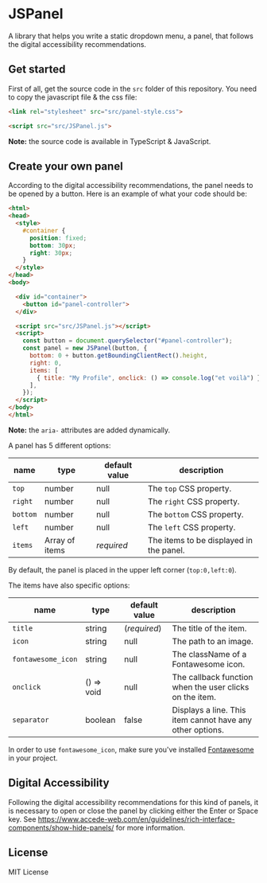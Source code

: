 # JSPanel

A library that helps you write a static dropdown menu, a panel, that follows the digital accessibility recommendations.

## Get started

First of all, get the source code in the `src` folder of this repository. You need to copy the javascript file & the css file:

```html
<link rel="stylesheet" src="src/panel-style.css">
```

```html
<script src="src/JSPanel.js">
```

**Note:** the source code is available in TypeScript & JavaScript.

## Create your own panel

According to the digital accessibility recommendations, the panel needs to be opened by a button. Here is an example of what your code should be:

```html
<html>
<head>
  <style>
    #container {
      position: fixed;
      bottom: 30px;
      right: 30px;
    }
  </style>
</head>
<body>

  <div id="container">
    <button id="panel-controller">
  </div>

  <script src="src/JSPanel.js"></script>
  <script>
    const button = document.querySelector("#panel-controller");
    const panel = new JSPanel(button, {
      bottom: 0 + button.getBoundingClientRect().height,
      right: 0,
      items: [
        { title: "My Profile", onclick: () => console.log("et voilà") }
      ],
    });
  </script>
</body>
</html>
```

**Note:** the `aria-` attributes are added dynamically.

A panel has 5 different options:

|name|type|default value|description|
|----|----|-------------|-----------|
|`top`|number|null|The `top` CSS property.|
|`right`|number|null|The `right` CSS property.|
|`bottom`|number|null|The `bottom` CSS property.|
|`left`|number|null|The `left` CSS property.|
|`items`|Array of items|_required_|The items to be displayed in the panel.|

By default, the panel is placed in the upper left corner (`top:0,left:0`).

The items have also specific options:

|name|type|default value|description|
|----|----|-------------|-----------|
|`title`|string|(_required_)|The title of the item.|
|`icon`|string|null|The path to an image.|
|`fontawesome_icon`|string|null|The className of a Fontawesome icon.|
|`onclick`|() => void|null|The callback function when the user clicks on the item.|
|`separator`|boolean|false|Displays a line. This item cannot have any other options.|

In order to use `fontawesome_icon`, make sure you've installed [Fontawesome](https://cdnjs.com/libraries/font-awesome) in your project.

## Digital Accessibility

Following the digital accessibility recommendations for this kind of panels, it is necessary to open or close the panel by clicking either the Enter or Space key. See <https://www.accede-web.com/en/guidelines/rich-interface-components/show-hide-panels/> for more information.

## License

MIT License